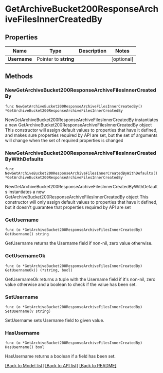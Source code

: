 # GetArchiveBucket200ResponseArchiveFilesInnerCreatedBy

## Properties

Name | Type | Description | Notes
------------ | ------------- | ------------- | -------------
**Username** | Pointer to **string** |  | [optional] 

## Methods

### NewGetArchiveBucket200ResponseArchiveFilesInnerCreatedBy

`func NewGetArchiveBucket200ResponseArchiveFilesInnerCreatedBy() *GetArchiveBucket200ResponseArchiveFilesInnerCreatedBy`

NewGetArchiveBucket200ResponseArchiveFilesInnerCreatedBy instantiates a new GetArchiveBucket200ResponseArchiveFilesInnerCreatedBy object
This constructor will assign default values to properties that have it defined,
and makes sure properties required by API are set, but the set of arguments
will change when the set of required properties is changed

### NewGetArchiveBucket200ResponseArchiveFilesInnerCreatedByWithDefaults

`func NewGetArchiveBucket200ResponseArchiveFilesInnerCreatedByWithDefaults() *GetArchiveBucket200ResponseArchiveFilesInnerCreatedBy`

NewGetArchiveBucket200ResponseArchiveFilesInnerCreatedByWithDefaults instantiates a new GetArchiveBucket200ResponseArchiveFilesInnerCreatedBy object
This constructor will only assign default values to properties that have it defined,
but it doesn't guarantee that properties required by API are set

### GetUsername

`func (o *GetArchiveBucket200ResponseArchiveFilesInnerCreatedBy) GetUsername() string`

GetUsername returns the Username field if non-nil, zero value otherwise.

### GetUsernameOk

`func (o *GetArchiveBucket200ResponseArchiveFilesInnerCreatedBy) GetUsernameOk() (*string, bool)`

GetUsernameOk returns a tuple with the Username field if it's non-nil, zero value otherwise
and a boolean to check if the value has been set.

### SetUsername

`func (o *GetArchiveBucket200ResponseArchiveFilesInnerCreatedBy) SetUsername(v string)`

SetUsername sets Username field to given value.

### HasUsername

`func (o *GetArchiveBucket200ResponseArchiveFilesInnerCreatedBy) HasUsername() bool`

HasUsername returns a boolean if a field has been set.


[[Back to Model list]](../README.md#documentation-for-models) [[Back to API list]](../README.md#documentation-for-api-endpoints) [[Back to README]](../README.md)


